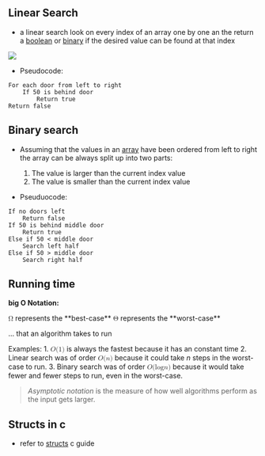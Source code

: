 ## Linear Search


- a linear search look on every index of an array one by one an the return a [boolean](computer-science/docs/c/types.md) or [binary](binary.md) if the desired value can be found at that index 

![](linear_search.png)


- Pseudocode:
```
For each door from left to right
    If 50 is behind door
        Return true
Return false
```


## Binary search

- Assuming that the values in an [array](lecture-2-arrays.md) have been ordered from left to right the array can be always split up into two parts:
	1. The value is larger than the current index value
	2. The value is smaller than the current index value

- Pseuduocode:
```
If no doors left
    Return false
If 50 is behind middle door
    Return true
Else if 50 < middle door
    Search left half
Else if 50 > middle door
    Search right half
```


## Running time

**big O Notation:**

<math xmlns="http://www.w3.org/1998/Math/MathML">
  <mi mathvariant="normal">&#x3A9;</mi>
</math> represents the **best-case**
<math xmlns="http://www.w3.org/1998/Math/MathML">
  <mi mathvariant="normal">&#x398;</mi>
</math> represents the **worst-case**

... that an algorithm takes to run

Examples:
	1. <math xmlns="http://www.w3.org/1998/Math/MathML">
  <mi>O</mi>
  <mo stretchy="false">(</mo>
  <mn>1</mn>
  <mo stretchy="false">)</mo>
</math> is always the fastest because it has an constant time
	2. Linear search was of order <math xmlns="http://www.w3.org/1998/Math/MathML">
  <mi>O</mi>
  <mo stretchy="false">(</mo>
  <mi>n</mi>
  <mo stretchy="false">)</mo>
</math> because it could take _n_ steps in the worst-case to run.
	3. Binary search was of order <math xmlns="http://www.w3.org/1998/Math/MathML">
  <mi>O</mi>
  <mo stretchy="false">(</mo>
  <mi>log</mi>
  <mo data-mjx-texclass="NONE">&#x2061;</mo>
  <mi>n</mi>
  <mo stretchy="false">)</mo>
</math> because it would take fewer and fewer steps to run, even in the worst-case.


> _Asymptotic notation_ is the measure of how well algorithms perform as the input gets larger.

## Structs in c

 - refer to [structs](structs.md) c guide

